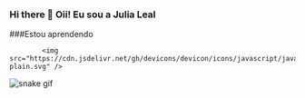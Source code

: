 ### Hi there 👋 Oii! Eu sou a Julia Leal


###Estou aprendendo 

            <img src="https://cdn.jsdelivr.net/gh/devicons/devicon/icons/javascript/javascript-plain.svg" />
          




![snake gif](https://github.com/devJuliaLeal/devJuliaLeal/blob/output/github-contribution-grid-snake.svg)
